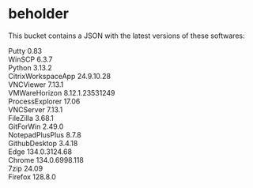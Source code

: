 # beholder
This bucket contains a JSON with the latest versions of these softwares:

Putty              0.83             
WinSCP             6.3.7            
Python             3.13.2           
CitrixWorkspaceApp 24.9.10.28       
VNCViewer          7.13.1           
VMWareHorizon      8.12.1.23531249  
ProcessExplorer    17.06            
VNCServer          7.13.1           
FileZilla          3.68.1           
GitForWin          2.49.0           
NotepadPlusPlus    8.7.8            
GithubDesktop      3.4.18           
Edge               134.0.3124.68    
Chrome             134.0.6998.118   
7zip               24.09            
Firefox            128.8.0          



